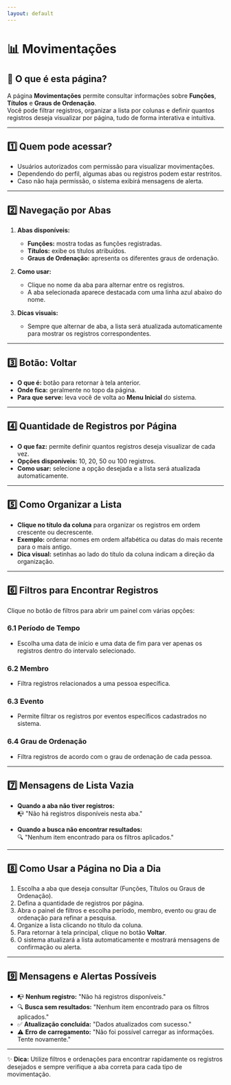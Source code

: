 ```yaml
---
layout: default
---
```


# 📊 Movimentações

## 📄 O que é esta página?
A página **Movimentações** permite consultar informações sobre **Funções**, **Títulos** e **Graus de Ordenação**.  
Você pode filtrar registros, organizar a lista por colunas e definir quantos registros deseja visualizar por página, tudo de forma interativa e intuitiva.

---

## 1️⃣ Quem pode acessar?
- Usuários autorizados com permissão para visualizar movimentações.  
- Dependendo do perfil, algumas abas ou registros podem estar restritos.  
- Caso não haja permissão, o sistema exibirá mensagens de alerta.

---

## 2️⃣ Navegação por Abas

1. **Abas disponíveis:**  
   - **Funções:** mostra todas as funções registradas.  
   - **Títulos:** exibe os títulos atribuídos.  
   - **Graus de Ordenação:** apresenta os diferentes graus de ordenação.

2. **Como usar:**  
   - Clique no nome da aba para alternar entre os registros.  
   - A aba selecionada aparece destacada com uma linha azul abaixo do nome.

3. **Dicas visuais:**  
   - Sempre que alternar de aba, a lista será atualizada automaticamente para mostrar os registros correspondentes.

---

## 3️⃣ Botão: Voltar

- **O que é:** botão para retornar à tela anterior.  
- **Onde fica:** geralmente no topo da página.  
- **Para que serve:** leva você de volta ao **Menu Inicial** do sistema.

---

## 4️⃣ Quantidade de Registros por Página

- **O que faz:** permite definir quantos registros deseja visualizar de cada vez.  
- **Opções disponíveis:** 10, 20, 50 ou 100 registros.  
- **Como usar:** selecione a opção desejada e a lista será atualizada automaticamente.

---

## 5️⃣ Como Organizar a Lista

- **Clique no título da coluna** para organizar os registros em ordem crescente ou decrescente.  
- **Exemplo:** ordenar nomes em ordem alfabética ou datas do mais recente para o mais antigo.  
- **Dica visual:** setinhas ao lado do título da coluna indicam a direção da organização.

---

## 6️⃣ Filtros para Encontrar Registros

Clique no botão de filtros para abrir um painel com várias opções:

### 6.1 Período de Tempo
- Escolha uma data de início e uma data de fim para ver apenas os registros dentro do intervalo selecionado.

### 6.2 Membro
- Filtra registros relacionados a uma pessoa específica.

### 6.3 Evento
- Permite filtrar os registros por eventos específicos cadastrados no sistema.

### 6.4 Grau de Ordenação
- Filtra registros de acordo com o grau de ordenação de cada pessoa.

---

## 7️⃣ Mensagens de Lista Vazia

- **Quando a aba não tiver registros:**  
  📭 "Não há registros disponíveis nesta aba."  

- **Quando a busca não encontrar resultados:**  
  🔍 "Nenhum item encontrado para os filtros aplicados."

---

## 8️⃣ Como Usar a Página no Dia a Dia

1. Escolha a aba que deseja consultar (Funções, Títulos ou Graus de Ordenação).  
2. Defina a quantidade de registros por página.  
3. Abra o painel de filtros e escolha período, membro, evento ou grau de ordenação para refinar a pesquisa.  
4. Organize a lista clicando no título da coluna.  
5. Para retornar à tela principal, clique no botão **Voltar**.  
6. O sistema atualizará a lista automaticamente e mostrará mensagens de confirmação ou alerta.

---

## 9️⃣ Mensagens e Alertas Possíveis

- 📭 **Nenhum registro:** "Não há registros disponíveis."  
- 🔍 **Busca sem resultados:** "Nenhum item encontrado para os filtros aplicados."  
- ✅ **Atualização concluída:** "Dados atualizados com sucesso."  
- ⚠️ **Erro de carregamento:** "Não foi possível carregar as informações. Tente novamente."

---

✨ **Dica:** Utilize filtros e ordenações para encontrar rapidamente os registros desejados e sempre verifique a aba correta para cada tipo de movimentação.